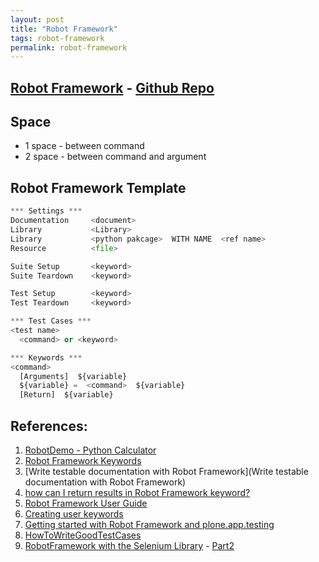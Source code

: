 ```yaml
---
layout: post
title: "Robot Framework"
tags: robot-framework
permalink: robot-framework
---
```


## [Robot Framework](http://robotframework.org/) - [Github Repo](https://github.com/robotframework/robotframework)

## Space
-  1 space - between command
-  2 space - between command and argument


## Robot Framework Template
```python
*** Settings ***
Documentation     <document>
Library           <Library>
Library           <python pakcage>  WITH NAME  <ref name>
Resource          <file>

Suite Setup       <keyword>
Suite Teardown    <keyword>

Test Setup        <keyword>
Test Teardown     <keyword>

*** Test Cases ***
<test name>
  <command> or <keyword>

*** Keywords ***
<command>
  [Arguments]  ${variable}
  ${variable} =  <command>  ${variable}
  [Return]  ${variable}
```

## References:
1. [RobotDemo - Python Calculator](https://bitbucket.org/robotframework/robotdemo/src/0f996d178905?at=master)
2. [Robot Framework Keywords](http://stackoverflow.com/questions/19648439/robot-framework-keywords)
3. [Write testable documentation with Robot Framework](Write testable documentation with Robot Framework)
4. [how can I return results in Robot Framework keyword?](http://stackoverflow.com/questions/7580252/how-can-i-return-results-in-robot-framework-keyword)
5. [Robot Framework User Guide](http://robotframework.org/robotframework/latest/RobotFrameworkUserGuide.html)
6. [Creating user keywords](http://code.google.com/p/robotframework/source/browse/doc/userguide/src/CreatingTestData/CreatingUserKeywords.txt?r=e35c4cf7591986d212a6f1c015f2f77598fb7ea2)
7. [Getting started with Robot Framework and plone.app.testing](http://datakurre.pandala.org/2012/09/getting-started-with-robotframework-and.html)
8. [HowToWriteGoodTestCases](https://code.google.com/p/robotframework/wiki/HowToWriteGoodTestCases)
9. [RobotFramework with the Selenium Library](http://www.wallix.org/2011/07/26/how-to-use-robotframework-with-the-selenium-library/) - [Part2](http://www.wallix.org/2011/09/06/how-to-use-robotframework-part-2/)
